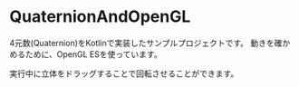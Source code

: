 # QuaternionAndOpenGL

4元数(Quaternion)をKotlinで実装したサンプルプロジェクトです。
動きを確かめるために、OpenGL ESを使っています。

実行中に立体をドラッグすることで回転させることができます。
